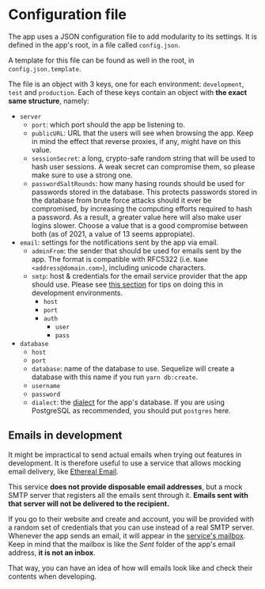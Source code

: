 # Configuration file

The app uses a JSON configuration file to add modularity to its settings. It is
defined in the app's root, in a file called `config.json`.

A template for this file can be found as well in the root, in
`config.json.template`.

The file is an object with 3 keys, one for each environment: `development`,
`test` and `production`. Each of these keys contain an object with **the exact
same structure**, namely:

- `server`
	- `port`: which port should the app be listening to.
	- `publicURL`: URL that the users will see when browsing the app. Keep in
	mind the effect that reverse proxies, if any, might have on this value.
	- `sessionSecret`: a long, crypto-safe random string that will be used to
	hash user sessions. A weak secret can compromise them, so please make sure
	to use a strong one.
	- `passwordSaltRounds`: how many hasing rounds should be used for passwords
	stored in the database. This protects passwords stored in the database from
	brute force attacks should it ever be compromised, by increasing the
	computing efforts required to hash a password. As a result, a greater value
	here will also make user logins slower. Choose a value that is a good
	compromise between both (as of 2021, a value of 13 seems appropiate).
- `email`: settings for the notifications sent by the app via email.
	- `adminFrom`: the sender that should be used for emails sent by the app.
	The format is compatible with RFC5322 (i.e. `Name <address@domain.com>`),
	including unicode characters.
	- `smtp`: host & credentials for the email service provider that the app
	should use. Please see [this section](#emails-in-development) for tips on
	doing this in development environments.
		- `host`
		- `port`
		- `auth`
			- `user`
			- `pass`
- `database`
	- `host`
	- `port`
	- `database`: name of the database to use. Sequelize will create a database
	with this name if you run `yarn db:create`.
	- `username`
	- `password`
	- `dialect`: the [dialect](https://sequelize.org/v5/manual/dialects.html)
	for the app's database. If you are using PostgreSQL as recommended, you
	should put `postgres` here.

## Emails in development

It might be impractical to send actual emails when trying out features in
development. It is therefore useful to use a service that allows mocking email
delivery, like [Ethereal Email](https://ethereal.email).

This service **does not provide disposable email addresses**, but a mock SMTP
server that registers all the emails sent through it. **Emails sent with that
server will not be delivered to the recipient.**

If you go to their website and create and account, you will be provided with a
random set of credentials that you can use instead of a real SMTP server.
Whenever the app sends an email, it will appear in the [service's
mailbox](https://ethereal.email/messages). Keep in mind that the mailbox is like
the *Sent* folder of the app's email address, **it is not an inbox**.

That way, you can have an idea of how will emails look like and check their
contents when developing.